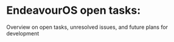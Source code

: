 # EndeavourOS open tasks:
Overview on open tasks, unresolved issues, and future plans for development
